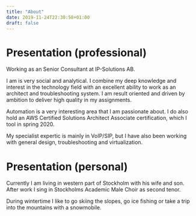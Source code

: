 ```yaml
---
title: "About"
date: 2019-11-24T22:30:58+01:00
draft: false
---
```


# Presentation (professional)

Working as an Senior Consultant at IP-Solutions AB.

I am is very social and analytical. I combine my deep knowledge and interest in the technology field with an excellent ability to work as an architect and troubleshooting system. I am result oriented and driven by ambition to deliver high quality in my assignments.

Automation is a very interesting area that I am passionate about. I do also hold an AWS Certified Solutions Architect Associate certification, which I tool in spring 2020.

My specialist expertic is mainly in VoIP/SIP, but I have also been working with general design, troubleshooting and virtualization.

# Presentation (personal)

Currently I am living in western part of Stockholm with his wife and son. After work I sing in Stockholms Academic Male Choir as second tenor.

During wintertime I like to go skiing the slopes, go ice fishing or take a trip into the mountains with a snowmobile.
